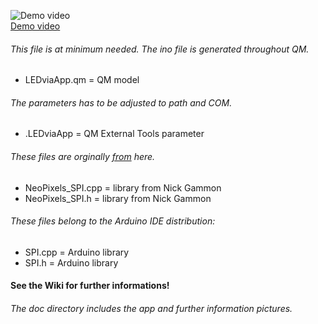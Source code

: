 ![Demo video](https://github.com/orje/LEDviaApp_UNO/blob/master/doc/stuff/LEDviaApp.jpg)  
[Demo video](https://www.youtube.com/watch?v=NQhEtg-nRmY)
###### This file is at minimum needed. The ino file is generated throughout QM.
* LEDviaApp.qm = QM model
###### The parameters has to be adjusted to path and COM.
* .LEDviaApp = QM External Tools parameter
###### These files are orginally [from](https://github.com/nickgammon/NeoPixels_SPI) here.
* NeoPixels_SPI.cpp = library from Nick Gammon  
* NeoPixels_SPI.h = library from Nick Gammon  
###### These files belong to the Arduino IDE distribution:
* SPI.cpp = Arduino library  
* SPI.h = Arduino library  
#### See the Wiki for further informations!
###### The doc directory includes the app and further information pictures.
